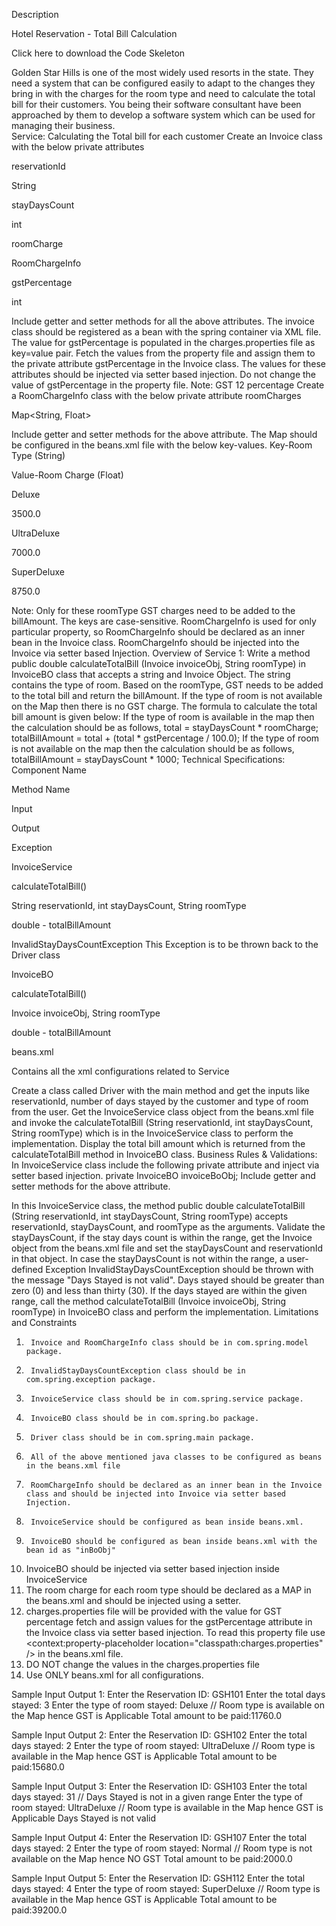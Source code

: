 Description
 
 
 
 Hotel Reservation - Total Bill Calculation
 
Click here to download the Code Skeleton
 
Golden Star Hills is one of the most widely used resorts in the state. They need a system that can be configured easily to adapt to the changes they bring in with the charges for the room type and need to calculate the total bill for their customers. You being their software consultant have been approached by them to develop a software system which can be used for managing their business.  
Service: Calculating the Total bill for each customer
Create an Invoice class with the below private attributes

 
reservationId
	
String


stayDaysCount
	
int


roomCharge
	
RoomChargeInfo


gstPercentage
	
int
 
Include getter and setter methods for all the above attributes. The invoice class should be registered as a bean with the spring container via XML file.
The value for gstPercentage is populated in the charges.properties file as key=value pair. Fetch the values from the property file and assign them to the private attribute gstPercentage in the Invoice class. The values for these attributes should be injected via setter based injection. Do not change the value of gstPercentage in the property file.
Note: GST 12 percentage
Create a RoomChargeInfo class with the below private attribute
roomCharges
	
Map<String, Float>
 
Include getter and setter methods for the above attribute.
The Map should be configured in the beans.xml file with the below key-values.
Key-Room Type (String)
	
Value-Room Charge (Float)


Deluxe
	
3500.0


UltraDeluxe
	
7000.0


SuperDeluxe
	
8750.0
 
Note: Only for these roomType GST charges need to be added to the billAmount. The keys are case-sensitive.
RoomChargeInfo is used for only particular property, so RoomChargeInfo should be declared as an inner bean in the Invoice class. RoomChargeInfo should be injected into the Invoice via setter based Injection.
Overview of Service 1:
Write a method public double calculateTotalBill (Invoice invoiceObj, String roomType) in InvoiceBO class that accepts a string and Invoice Object. The string contains the type of room. Based on the roomType, GST needs to be added to the total bill and return the billAmount. If the type of room is not available on the Map then there is no GST charge.
The formula to calculate the total bill amount is given below:
If the type of room is available in the map then the calculation should be as follows,
total = stayDaysCount  *  roomCharge;
totalBillAmount = total + (total * gstPercentage / 100.0);
If the type of room is not available on the map then the calculation should be as follows,
totalBillAmount = stayDaysCount * 1000;
Technical Specifications:
Component Name
	
Method Name
	
Input
	
Output
	
Exception


InvoiceService
	
calculateTotalBill()
	
String reservationId,
int stayDaysCount,
String roomType
	
double - totalBillAmount
	
InvalidStayDaysCountException
This Exception is to be  thrown back to the Driver class


InvoiceBO
	
calculateTotalBill()
	
Invoice invoiceObj, String roomType
	
double - totalBillAmount
	
 


beans.xml
	
Contains all the xml configurations related to Service 
	
 
	
 
	
 
 
Create a class called Driver with the main method and get the inputs like reservationId, number of days stayed by the customer and type of room from the user. Get the InvoiceService class object from the beans.xml file and invoke the calculateTotalBill (String reservationId, int stayDaysCount, String roomType) which is in the InvoiceService class to perform the implementation. Display the total bill amount which is returned from the calculateTotalBill method in InvoiceBO class.
Business Rules & Validations:
In InvoiceService class include the following private attribute and inject via setter based injection.
private InvoiceBO invoiceBoObj;
 Include getter and setter methods for the above attribute.
 
In this InvoiceService class, the method public double calculateTotalBill (String reservationId, int stayDaysCount, String roomType) accepts reservationId, stayDaysCount, and roomType as the arguments. Validate the stayDaysCount, if the stay days count is within the range,  get the Invoice object from the beans.xml file and set the stayDaysCount and reservationId in that object.
In case the stayDaysCount is not within the range, a user-defined Exception InvalidStayDaysCountException should be thrown with the message "Days Stayed is not valid".
Days stayed should be greater than zero (0) and less than thirty (30).
If the days stayed are within the given range, call the method calculateTotalBill (Invoice invoiceObj, String roomType) in InvoiceBO class and perform the implementation.
Limitations and Constraints
1.      Invoice and RoomChargeInfo class should be in com.spring.model package.
2.      InvalidStayDaysCountException class should be in com.spring.exception package.
3.      InvoiceService class should be in com.spring.service package.
4.      InvoiceBO class should be in com.spring.bo package.
5.      Driver class should be in com.spring.main package.
6.      All of the above mentioned java classes to be configured as beans in the beans.xml file
7.      RoomChargeInfo should be declared as an inner bean in the Invoice class and should be injected into Invoice via setter based Injection.
8.      InvoiceService should be configured as bean inside beans.xml.
9.      InvoiceBO should be configured as bean inside beans.xml with the bean id as "inBoObj"
10.  InvoiceBO should be injected via setter based injection inside InvoiceService
11.  The room charge for each room type should be declared as a MAP in the beans.xml and should be injected using a setter.
12.  charges.properties file will be provided with the value for GST percentage fetch and assign values for the gstPercentage attribute in the Invoice class via setter based injection. To read this property file use <context:property-placeholder location="classpath:charges.properties" /> in the beans.xml file.
13.  DO NOT change the values in the charges.properties file
14.  Use ONLY beans.xml for all configurations.
 
Sample Input Output 1:
Enter the Reservation ID:
GSH101
Enter the total days stayed:
3
Enter the type of room stayed:
Deluxe  // Room type is available on the Map hence GST is Applicable
Total amount to be paid:11760.0


Sample Input Output 2:
Enter the Reservation ID:
GSH102
Enter the total days stayed:
2
Enter the type of room stayed:
UltraDeluxe  // Room type is available in the Map hence GST is Applicable
Total amount to be paid:15680.0


Sample Input Output 3:
Enter the Reservation ID:
GSH103
Enter the total days stayed:
31 // Days Stayed is not in a given range
Enter the type of room stayed:
UltraDeluxe  // Room type is available in the Map hence GST is Applicable
Days Stayed is not valid


Sample Input Output 4:
Enter the Reservation ID:
GSH107
Enter the total days stayed:
2
Enter the type of room stayed:
Normal  // Room type is not available on the Map hence NO GST
Total amount to be paid:2000.0


Sample Input Output 5:
Enter the Reservation ID:
GSH112
Enter the total days stayed:
4
Enter the type of room stayed:
SuperDeluxe  // Room type is available in the Map hence GST is Applicable
Total amount to be paid:39200.0

